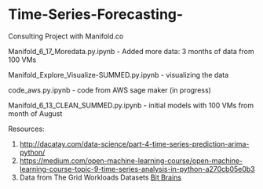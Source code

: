 # Time-Series-Forecasting-
Consulting Project with Manifold.co


Manifold_6_17_Moredata.py.ipynb - Added more data: 3 months of data from 100 VMs

Manifold_Explore_Visualize-SUMMED.py.ipynb - visualizing the data

code_aws.py.ipynb - code from AWS sage maker (in progress)

Manifold_6_13_CLEAN_SUMMED.py.ipynb - initial models with 100 VMs from month of August


Resources:

1. http://dacatay.com/data-science/part-4-time-series-prediction-arima-python/
2. https://medium.com/open-machine-learning-course/open-machine-learning-course-topic-9-time-series-analysis-in-python-a270cb05e0b3
3. Data from The Grid Workloads Datasets [Bit Brains](http://gwa.ewi.tudelft.nl/datasets/gwa-t-12-bitbrains)
